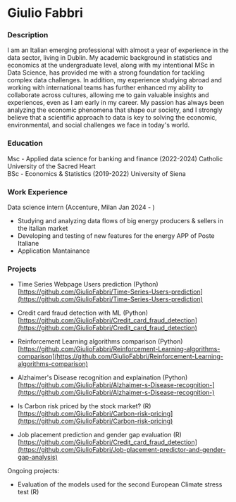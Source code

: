 # Giulio Fabbri

### Description
I am an Italian emerging professional with almost a year of experience in the data sector, living in Dublin. 
My academic background in statistics and economics at the undergraduate level, along with my intentional MSc in Data Science, has provided me with a strong foundation for tackling complex data challenges. In addition, my experience studying abroad and working with international teams has further enhanced my ability to collaborate across cultures, allowing me to gain valuable insights and experiences, even as I am early in my career.
My passion has always been analyzing the economic phenomena that shape our society, and I strongly believe that a scientific approach to data is key to solving the economic, environmental, and social challenges we face in today's world.

### Education
Msc - Applied data science for banking and finance (2022-2024) Catholic University of the Sacred Heart  
BSc - Economics & Statistics (2019-2022) University of Siena

### Work Experience
Data science intern (Accenture, Milan Jan 2024 - )
- Studying and analyzing data flows of big energy producers & sellers in the italian market 
- Developing and testing of new features for the energy APP of Poste Italiane
- Application Mantainance 

### Projects
- Time Series Webpage Users prediction (Python)  
  [https://github.com/GiulioFabbri/Time-Series-Users-prediction](https://github.com/GiulioFabbri/Time-Series-Users-prediction)
- Credit card fraud detection with ML (Python)  
  [https://github.com/GiulioFabbri/Credit_card_fraud_detection](https://github.com/GiulioFabbri/Credit_card_fraud_detection)
- Reinforcement Learning algorithms comparison (Python)  
  [https://github.com/GiulioFabbri/Reinforcement-Learning-algorithms-comparison](https://github.com/GiulioFabbri/Reinforcement-Learning-algorithms-comparison)
- Alzhaimer's Disease recognition and explaination (Python)  
  [https://github.com/GiulioFabbri/Alzhaimer-s-Disease-recognition-](https://github.com/GiulioFabbri/Alzhaimer-s-Disease-recognition-)
  
- Is Carbon risk priced by the stock market? (R)  
  [https://github.com/GiulioFabbri/Carbon-risk-pricing](https://github.com/GiulioFabbri/Carbon-risk-pricing)
- Job placement prediction and gender gap evaluation (R)  
  [https://github.com/GiulioFabbri/Credit_card_fraud_detection](https://github.com/GiulioFabbri/Job-placement-predictor-and-gender-gap-analysis)

Ongoing projects:
- Evaluation of the models used for the second European Climate stress test (R)



